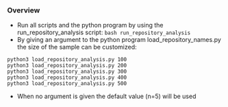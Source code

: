 ### Overview
* Run all scripts and the python program by using the run_repository_analysis script: ```bash run_repository_analysis```
* By giving an argument to the python program load_repository_names.py the size of the sample can be customized: 
```
python3 load_repository_analysis.py 100
python3 load_repository_analysis.py 200
python3 load_repository_analysis.py 300
python3 load_repository_analysis.py 400
python3 load_repository_analysis.py 500
```

* When no argument is given the default value (n=5) will be used

